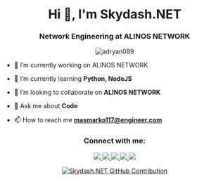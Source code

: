 <h1 align="center">Hi 👋, I'm Skydash.NET</h1>
<h3 align="center">Network Engineering at ALINOS NETWORK</h3>

<p align="center"> <img src="https://komarev.com/ghpvc/?username=adryan089&label=visitor&color=10a305&style=plastic" alt="adryan089" /> </p>

- 🔭 I’m currently working on ALINOS NETWORK

- 🌱 I’m currently learning **Python, NodeJS**

- 👯 I’m looking to collaborate on **ALINOS NETWORK**

- 💬 Ask me about **Code**

- 📫 How to reach me **masmarko117@engineer.com**

<h3 align="center">Connect with me:</h3>
<p align="center">
 <a href="https://www.linkedin.com/in/skydash" target="_blank">
  <img src="https://img.shields.io/badge/LinkedIn-0077B5?style=for-the-badge&logo=linkedin&logoColor=white" />
 </a>
 <a href="https://twitter.com/adryan_marko089" target="_blank">
  <img src="https://img.shields.io/badge/Twitter-1DA1F2?style=for-the-badge&logo=twitter&logoColor=white" />
 </a>
 <a href="https://instagram.com/adryan_pintratamaa" target="_blank">
  <img src="https://img.shields.io/badge/Instagram-fe4164?style=for-the-badge&logo=instagram&logoColor=white" />
 </a> 
 <a href="https://facebook.com/adryan.pintratama12" target="_blank">
  <img src="https://img.shields.io/badge/Facebook-20BEFF?&style=for-the-badge&logo=facebook&logoColor=white"  />
  </a>
 <a href="https://www.reddit.com/user/Ill-Resolution6" target="_blank">
 <img src="https://img.shields.io/badge/Reddit-ff5700?style=for-the-badge&logo=reddit&logoColor=white" />
 </a>
</p>

<p align="center">
  <a href="https://github.com/alsiam">
    <img src="https://github-profile-summary-cards.vercel.app/api/cards/profile-details?username=skydashnet&theme=2077" alt="Skydash.NET GitHub Contribution"/>
  </a>
</p>

